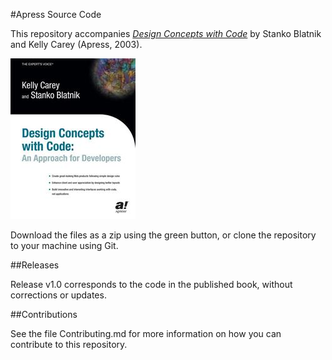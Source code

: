 #Apress Source Code

This repository accompanies [*Design Concepts with Code*](http://www.apress.com/9781590591116) by Stanko Blatnik and Kelly Carey (Apress, 2003).

![Cover image](9781590591116.jpg)

Download the files as a zip using the green button, or clone the repository to your machine using Git.

##Releases

Release v1.0 corresponds to the code in the published book, without corrections or updates.

##Contributions

See the file Contributing.md for more information on how you can contribute to this repository.
